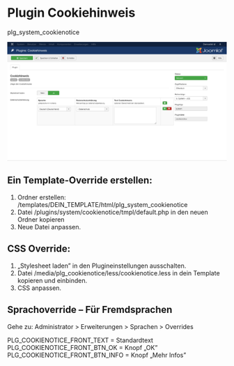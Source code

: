 # Plugin Cookiehinweis
plg_system_cookienotice

![Screenshot](/docs/images/screenshot.png?raw=true "Screenshot")

## Ein Template-Override erstellen:

1. Ordner erstellen: /templates/DEIN_TEMPLATE/html/plg_system_cookienotice
2. Datei /plugins/system/cookienotice/tmpl/default.php in den neuen Ordner kopieren
3. Neue Datei anpassen.

## CSS Override:

1. „Stylesheet laden” in den Plugineinstellungen ausschalten.
2. Datei /media/plg_cookienotice/less/cookienotice.less in dein Template kopieren und einbinden.
3. CSS anpassen.

## Sprachoverride – Für Fremdsprachen

Gehe zu: Administrator > Erweiterungen > Sprachen > Overrides

PLG_COOKIENOTICE_FRONT_TEXT = Standardtext
PLG_COOKIENOTICE_FRONT_BTN_OK = Knopf „OK”
PLG_COOKIENOTICE_FRONT_BTN_INFO = Knopf „Mehr Infos”
